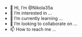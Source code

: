 - 👋 Hi, I’m @Nikola35a
- 👀 I’m interested in ...
- 🌱 I’m currently learning ...
- 💞️ I’m looking to collaborate on ...
- 📫 How to reach me ...

<!---
Nikola35a/Nikola35a is a ✨ special ✨ repository because its `README.md` (this file) appears on your GitHub profile.
You can click the Preview link to take a look at your changes.
--->
